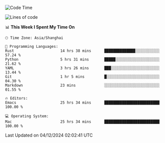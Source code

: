 <!--START_SECTION:waka-->
![Code Time](http://img.shields.io/badge/Code%20Time-2%2C329%20hrs%2044%20mins-blue)

![Lines of code](https://img.shields.io/badge/From%20Hello%20World%20I%27ve%20Written-309.1%20thousand%20lines%20of%20code-blue)

📊 **This Week I Spent My Time On** 

```text
🕑︎ Time Zone: Asia/Shanghai

💬 Programming Languages: 
Rust                     14 hrs 38 mins      ██████████████░░░░░░░░░░░   57.24 % 
Python                   5 hrs 31 mins       █████░░░░░░░░░░░░░░░░░░░░   21.62 % 
YAML                     3 hrs 26 mins       ███░░░░░░░░░░░░░░░░░░░░░░   13.44 % 
Git                      1 hr 5 mins         █░░░░░░░░░░░░░░░░░░░░░░░░   04.30 % 
Markdown                 23 mins             ░░░░░░░░░░░░░░░░░░░░░░░░░   01.55 % 

🔥 Editors: 
Emacs                    25 hrs 34 mins      █████████████████████████   100.00 % 

💻 Operating System: 
Mac                      25 hrs 34 mins      █████████████████████████   100.00 % 
```


 Last Updated on 04/12/2024 02:02:41 UTC
<!--END_SECTION:waka-->
